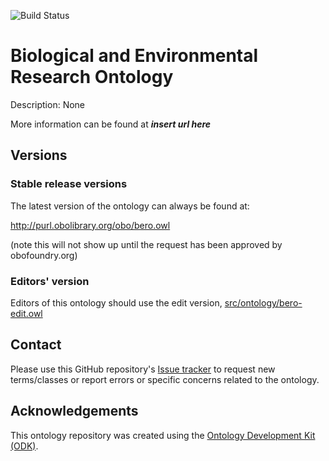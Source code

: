 
![Build Status](https://github.com/obophenotype/bero/workflows/CI/badge.svg)
# Biological and Environmental Research Ontology

Description: None

More information can be found at ***insert url here***

## Versions

### Stable release versions

The latest version of the ontology can always be found at:

http://purl.obolibrary.org/obo/bero.owl

(note this will not show up until the request has been approved by obofoundry.org)

### Editors' version

Editors of this ontology should use the edit version, [src/ontology/bero-edit.owl](src/ontology/bero-edit.owl)

## Contact

Please use this GitHub repository's [Issue tracker]([https://github.com/obophenotype/bero/issues](https://github.com/berkeleybop/bero/issues)) to request new terms/classes or report errors or specific concerns related to the ontology.

## Acknowledgements

This ontology repository was created using the [Ontology Development Kit (ODK)](https://github.com/INCATools/ontology-development-kit).
